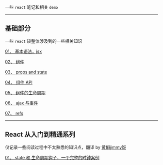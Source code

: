 一些 `react` 笔记和相关 `demo`

----

## 基础部分

一些 `react` 较整体涉及到的一些相关知识

[01、 基本语法，jsx](https://github.com/hanekaoru/WebLearningNotes/blob/master/react/note/basic/01.md)

[02、 组件](https://github.com/hanekaoru/WebLearningNotes/blob/master/react/note/basic/02.md)

[03、 props and state](https://github.com/hanekaoru/WebLearningNotes/blob/master/react/note/basic/03.md)

[04、 组件 API](https://github.com/hanekaoru/WebLearningNotes/blob/master/react/note/basic/04.md)

[05、 组件的生命周期](https://github.com/hanekaoru/WebLearningNotes/blob/master/react/note/basic/05.md)

[06、 ajax 与事件](https://github.com/hanekaoru/WebLearningNotes/blob/master/react/note/basic/06.md)

[07、 refs](https://github.com/hanekaoru/WebLearningNotes/blob/master/react/note/basic/07.md)


----


## React 从入门到精通系列

仅记录一些阅读过程中不太熟悉的知识点，翻译 by [黄焖jimmy饭](https://github.com/YataoZhang)

[01、 state 和 生命周期钩子，一个完整的时钟案例](https://github.com/hanekaoru/WebLearningNotes/blob/master/react/note/入门到精通/01.md)

